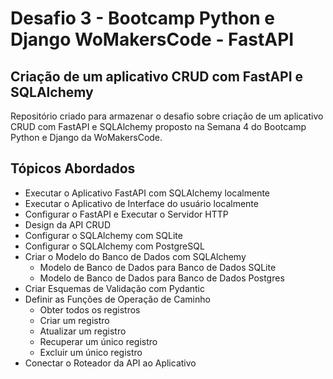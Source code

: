 # Desafio 3 - Bootcamp Python e Django WoMakersCode - FastAPI

## Criação de um aplicativo CRUD com FastAPI e SQLAlchemy

Repositório criado para armazenar o desafio sobre criação de um aplicativo CRUD com FastAPI e SQLAlchemy proposto na Semana 4 do Bootcamp Python e Django da WoMakersCode.

## Tópicos Abordados

- Executar o Aplicativo FastAPI com SQLAlchemy localmente
- Executar o Aplicativo de Interface do usuário localmente
- Configurar o FastAPI e Executar o Servidor HTTP
- Design da API CRUD
- Configurar o SQLAlchemy com SQLite
- Configurar o SQLAlchemy com PostgreSQL
- Criar o Modelo do Banco de Dados com SQLAlchemy
    - Modelo de Banco de Dados para Banco de Dados SQLite
    - Modelo de Banco de Dados para Banco de Dados Postgres
- Criar Esquemas de Validação com Pydantic
- Definir as Funções de Operação de Caminho
    - Obter todos os registros
    - Criar um registro
    - Atualizar um registro
    - Recuperar um único registro
    - Excluir um único registro
- Conectar o Roteador da API ao Aplicativo

